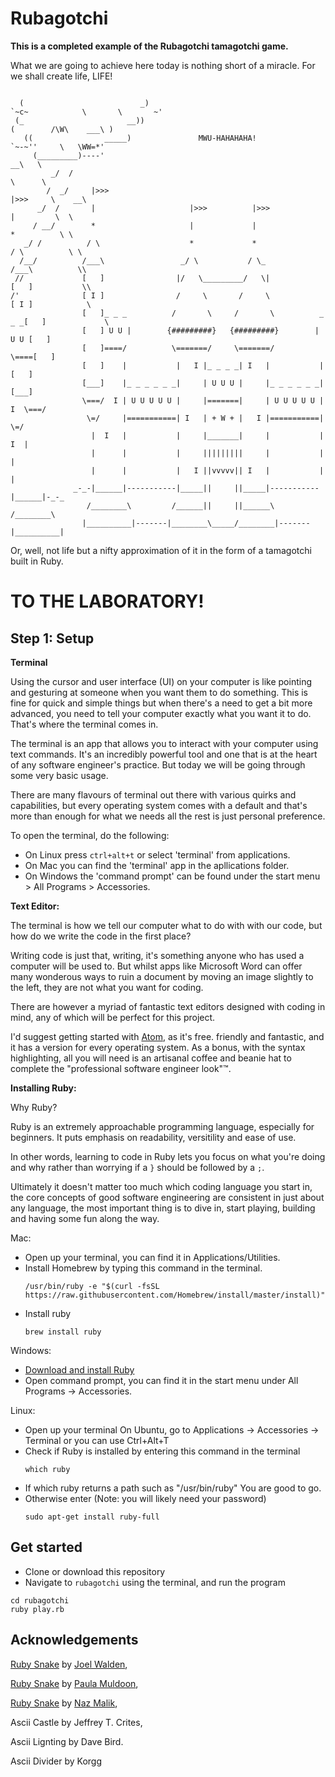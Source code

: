 # Rubagotchi

**This is a completed example of the Rubagotchi tamagotchi game.**

What we are going to achieve here today is nothing short of a miracle. For we shall create life, LIFE!

```

  (                          _)                                    `~c~            \       \       ~'
 (_                       __))                                          (        /\W\    ___\ )
   ((                _____)               MWU-HAHAHAHA!                   `~-~''     \   \WW=*'
     (_________)----'                                                               __\   \
         _/  /                                                                      \      \
        /  _/     |>>>                                                      |>>>     \    __\
      _/  /       |                     |>>>          |>>>                  |         \  \
     / __/        *                     |             |                     *          \ \
   _/ /          / \                    *             *                    / \          \ \
  /__/          /___\                 _/ \           / \_                 /___\          \\
 //             [   ]                |/   \_________/   \|                [   ]           \\
/'              [ I ]                /     \       /     \                [ I ]            \
                [   ]_ _ _          /       \     /       \          _ _ _[   ]             \
                [   ] U U |        {#########}   {#########}        | U U [   ]
                [   ]====/          \=======/     \=======/          \====[   ]
                [   ]    |           |   I |_ _ _ _| I   |           |    [   ]
                [___]    |_ _ _ _ _ _|     | U U U |     |_ _ _ _ _ _|    [___]
                \===/  I | U U U U U |     |=======|     | U U U U U | I  \===/
                 \=/     |===========| I   | + W + |   I |===========|     \=/
                  |  I   |           |     |_______|     |           |   I  |
                  |      |           |     |||||||||     |           |      |
                  |      |           |   I ||vvvvv|| I   |           |      |
              _-_-|______|-----------|_____||     ||_____|-----------|______|-_-_
                 /________\         /______||     ||______\         /________\
                |__________|-------|________\_____/________|-------|__________|
```

Or, well, not life but a nifty approximation of it in the form of a tamagotchi built in Ruby.

# TO THE LABORATORY!

## Step 1: Setup

**Terminal**

Using the cursor and user interface (UI) on your computer is like pointing and gesturing at someone when you want them to do something. This is fine for quick and simple things but when there's a need to get a bit more advanced, you need to tell your computer exactly what you want it to do. That's where the terminal comes in.

The terminal is an app that allows you to interact with your computer using text commands. It's an incredibly powerful tool and one that is at the heart of any software engineer's practice. But today we will be going through some very basic usage.

There are many flavours of terminal out there with various quirks and capabilities, but every operating system comes with a default and that's more than enough for what we needs all the rest is just personal preference.

To open the terminal, do the following:

* On Linux press `ctrl+alt+t` or select 'terminal' from applications.
* On Mac you can find the 'terminal' app in the apllications folder.
* On Windows the 'command prompt' can be found under the start menu > All Programs > Accessories.


**Text Editor:**

The terminal is how we tell our computer what to do with with our code, but how do we write the code in the first place?

Writing code is just that, writing, it's something anyone who has used a computer will be used to. But whilst apps like Microsoft Word can offer many wonderous ways to ruin a document by moving an image slightly to the left, they are not what you want for coding.

There are however a myriad of fantastic text editors designed with coding in mind, any of which will be perfect for this project.

I'd suggest getting started with [Atom](https://atom.io/), as it's free. friendly and fantastic, and it has a version for every operating system. As a bonus, with the syntax highlighting, all you will need is an artisanal coffee and beanie hat to complete the "professional software engineer look"&trade;.

**Installing Ruby:**

Why Ruby?

Ruby is an extremely approachable programming language, especially for beginners. It puts emphasis on readability, versitility and ease of use.

In other words, learning to code in Ruby lets you focus on what you're doing and why rather than worrying if a `}` should be followed by a `;`.

Ultimately it doesn't matter too much which coding language you start in, the core concepts of good software engineering are consistent in just about any language, the most important thing is to dive in, start playing, building and having some fun along the way.

Mac:

* Open up your terminal, you can find it in Applications/Utilities.
* Install Homebrew by typing this command in the terminal.
  ```
  /usr/bin/ruby -e "$(curl -fsSL https://raw.githubusercontent.com/Homebrew/install/master/install)"
  ```
* Install ruby
  ```
  brew install ruby
  ```

Windows:

* [Download and install Ruby](https://rubyinstaller.org/)
* Open command prompt, you can find it in the start menu under All Programs -> Accessories.

Linux:

* Open up your terminal On Ubuntu, go to Applications -> Accessories -> Terminal or you can use Ctrl+Alt+T
* Check if Ruby is installed by entering this command in the terminal
  ```
  which ruby
  ```
* If which ruby returns a path such as "/usr/bin/ruby" You are good to go.
* Otherwise enter (Note: you will likely need your password)
  ```
  sudo apt-get install ruby-full
  ```

Get started
-----------

* Clone or download this repository
* Navigate to `rubagotchi` using the terminal, and run the program
```
cd rubagotchi
ruby play.rb
```

Acknowledgements
----------------
[Ruby Snake](https://github.com/joelwalden/ruby-snake) by [Joel Walden](https://github.com/joelwalden),

[Ruby Snake](https://github.com/FiddlersCode/ruby-snake) by [Paula Muldoon](https://github.com/FiddlersCode),

[Ruby Snake](https://github.com/nazwhale/ruby-snake) by [Naz Malik](https://github.com/nazwhale),

Ascii Castle by Jeffrey T. Crites,

Ascii Lignting by Dave Bird.

Ascii Divider by Korgg
